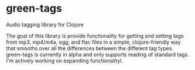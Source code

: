 green-tags
==========

Audio tagging library for Clojure

The goal of this library is provide functionality for getting and setting tags from mp3, mp4/m4a, ogg, and flac files
in a simple, clojure-friendly way that smooths over all the differences between the different tag types.
green-tags is currently in alpha and only supports reading of standard tags. I'm actively working on expanding
functionalityl. 
